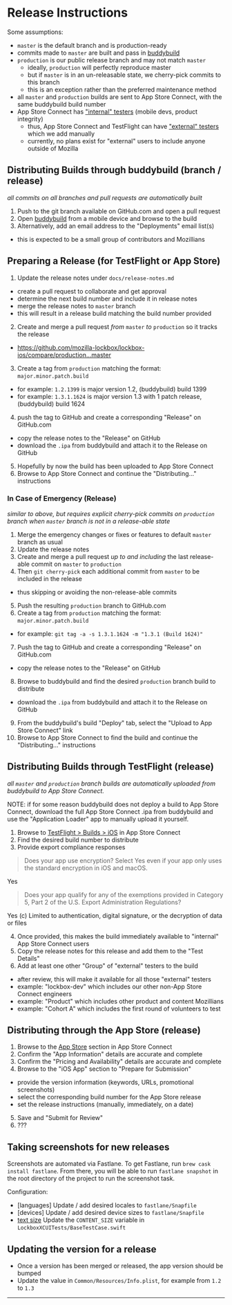 # Release Instructions

Some assumptions:

- `master` is the default branch and is production-ready
- commits made to `master` are built and pass in [buddybuild][1]
- `production` is our public release branch and may not match `master`
  - ideally, `production` will perfectly reproduce master
  - but if `master` is in an un-releasable state, we cherry-pick commits to this branch
  - this is an exception rather than the preferred maintenance method
- all `master` and `production` builds are sent to App Store Connect, with the same buddybuild build number
- App Store Connect has ["internal" testers][2] (mobile devs, product integrity)
  - thus, App Store Connect and TestFlight can have ["external" testers][2] which we add manually
  - currently, no plans exist for "external" users to include anyone outside of Mozilla

## Distributing Builds through buddybuild (branch / release)

_all commits on all branches and pull requests are automatically built_

1. Push to the git branch available on GitHub.com and open a pull request
2. Open [buddybuild][1] from a mobile device and browse to the build
3. Alternatively, add an email address to the "Deployments" email list(s)
  - this is expected to be a small group of contributors and Mozillians

## Preparing a Release (for TestFlight or App Store)

1. Update the release notes under `docs/release-notes.md`
  - create a pull request to collaborate and get approval
  - determine the next build number and include it in release notes
  - merge the release notes to `master` branch
  - this will result in a release build matching the build number provided
2. Create and merge a pull request _from_ `master` _to_ `production` so it tracks the release
  - https://github.com/mozilla-lockbox/lockbox-ios/compare/production...master
3. Create a tag from `production` matching the format: `major.minor.patch.build`
  - for example: `1.2.1399` is major version 1.2, (buddybuild) build 1399
  - for example: `1.3.1.1624` is major version 1.3 with 1 patch release, (buddybuild) build 1624
4. push the tag to GitHub and create a corresponding "Release" on GitHub.com
  - copy the release notes to the "Release" on GitHub
  - download the `.ipa` from buddybuild and attach it to the Release on GitHub
5. Hopefully by now the build has been uploaded to App Store Connect
6. Browse to App Store Connect and continue the "Distributing..." instructions

### In Case of Emergency (Release)

_similar to above, but requires explicit cherry-pick commits on `production` branch when `master` branch is not in a release-able state_

1. Merge the emergency changes or fixes or features to default `master` branch as usual
2. Update the release notes
3. Create and merge a pull request _up to and including_ the last release-able commit on `master` to `production`
4. Then `git cherry-pick` each additional commit from `master` to be included in the release
  - thus skipping or avoiding the non-release-able commits
5. Push the resulting `production` branch to GitHub.com
6. Create a tag from `production` matching the format: `major.minor.patch.build`
  - for example: `git tag -a -s 1.3.1.1624 -m "1.3.1 (Build 1624)"`
7. Push the tag to GitHub and create a corresponding "Release" on GitHub.com
  - copy the release notes to the "Release" on GitHub
8. Browse to buddybuild and find the desired `production` branch build to distribute
  - download the `.ipa` from buddybuild and attach it to the Release on GitHub
9. From the buddybuild's build "Deploy" tab, select the "Upload to App Store Connect" link
10. Browse to App Store Connect to find the build and continue the "Distributing..." instructions

## Distributing Builds through TestFlight (release)

_all `master` and `production` branch builds are automatically uploaded from buddybuild to App Store Connect._

NOTE: if for some reason buddybuild does not deploy a build to App Store Connect, download the full App Store Connect .ipa from buddybuild and use the "Application Loader" app to manually upload it yourself.

1. Browse to [TestFlight > Builds > iOS][3] in App Store Connect
2. Find the desired build number to distribute
3. Provide export compliance responses
  >Does your app use encryption? Select Yes even if your app only uses the standard encryption in iOS and macOS.  
  
  Yes
  
  >Does your app qualify for any of the exemptions provided in Category 5, Part 2 of the U.S. Export Administration Regulations?  
  
  Yes (c) Limited to authentication, digital signature, or the decryption of data or files

4. Once provided, this makes the build immediately available to "internal" App Store Connect users
4. Copy the release notes for this release and add them to the "Test Details"
5. Add at least one other "Group" of "external" testers to the build
  - after review, this will make it available for all those "external" testers
  - example: "lockbox-dev" which includes our other non-App Store Connect engineers
  - example: "Product" which includes other product and content Mozillians
  - example: "Cohort A" which includes the first round of volunteers to test

## Distributing through the App Store (release)

1. Browse to the [App Store][4] section in App Store Connect
2. Confirm the "App Information" details are accurate and complete
3. Confirm the "Pricing and Availability" details are accurate and complete
4. Browse to the "iOS App" section to "Prepare for Submission"
  - provide the version information (keywords, URLs, promotional screenshots)
  - select the corresponding build number for the App Store release
  - set the release instructions (manually, immediately, on a date)
5. Save and "Submit for Review"
6. ???

## Taking screenshots for new releases

Screenshots are automated via Fastlane. To get Fastlane, run `brew cask install fastlane`. From there, you will be able to run `fastlane snapshot` in the root directory of the project to run the screenshot task.

Configuration:
- [languages] Update / add desired locales to `fastlane/Snapfile`
- [devices] Update / add desired device sizes to `fastlane/Snapfile`
- [text size][5] Update the `CONTENT_SIZE` variable in `LockboxXCUITests/BaseTestCase.swift`

## Updating the version for a release

- Once a version has been merged or released, the app version should be bumped
- Update the value in `Common/Resources/Info.plist`, for example from `1.2` to `1.3`

---

[1]: https://dashboard.buddybuild.com/apps/5a0ddb736e19370001034f85
[2]: https://developer.apple.com/testflight/testers/
[3]: https://itunesconnect.apple.com/WebObjects/iTunesConnect.woa/ra/ng/app/1314000270/testflight?section=iosbuilds
[4]: https://itunesconnect.apple.com/WebObjects/iTunesConnect.woa/ra/ng/app/1314000270
[5]: https://stackoverflow.com/questions/38316591/how-to-test-dynamic-type-larger-font-sizes-in-ios-simulator
